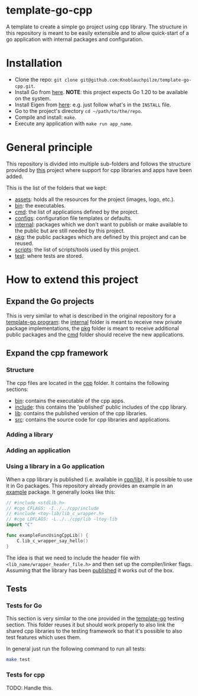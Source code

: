 
# template-go-cpp

A template to create a simple go project using cpp library. The structure in this repository is meant to be easily extensible and to allow quick-start of a go application with internal packages and configuration.

# Installation

- Clone the repo: `git clone git@github.com:Knoblauchpilze/template-go-cpp.git`.
- Install Go from [here](https://go.dev/doc/install). **NOTE**: this project expects Go 1.20 to be available on the system.
- Install Eigen from [here](http://eigen.tuxfamily.org/index.php?title=Main_Page#Download): e.g. just follow what's in the `INSTALL` file.
- Go to the project's directory `cd ~/path/to/the/repo`.
- Compile and install: `make`.
- Execute any application with `make run app_name`.

# General principle

This repository is divided into multiple sub-folders and follows the structure provided by [this](https://github.com/Knoblauchpilze/template-go) project where support for cpp libraries and apps have been added.

This is the list of the folders that we kept:
* [assets](https://github.com/Knoblauchpilze/template-go/tree/master/assets): holds all the resources for the project (images, logo, etc.).
* [bin](https://github.com/Knoblauchpilze/template-go/tree/master/bin): the executables.
* [cmd](https://github.com/Knoblauchpilze/template-go/tree/master/cmd): the list of applications defined by the project.
* [configs](https://github.com/Knoblauchpilze/template-go/tree/master/configs): configuration file templates or defaults.
* [internal](https://github.com/Knoblauchpilze/template-go/tree/master/internal): packages which we don't want to publish or make available to the public but are still needed by this project.
* [pkg](https://github.com/Knoblauchpilze/template-go/tree/master/pkg): the public packages which are defined by this project and can be reused.
* [scripts](https://github.com/Knoblauchpilze/template-go/tree/master/scripts): the list of scripts/tools used by this project.
* [test](https://github.com/Knoblauchpilze/template-go/tree/master/test): where tests are stored.

# How to extend this project

## Expand the Go projects

This is very similar to what is described in the original repository for a [template-go program](https://github.com/Knoblauchpilze/template-go#how-to-extend-this-project): the [internal](internal) folder is meant to receive new private package implementations, the [pkg](pkg) folder is meant to receive additional public packages and the [cmd](cmd) folder should receive the new applications.

## Expand the cpp framework

### Structure

The cpp files are located in the [cpp](cpp) folder. It contains the following sections:
* [bin](https://github.com/Knoblauchpilze/template-go-cpp/tree/master/cpp/bin): contains the executable of the cpp apps.
* [include](https://github.com/Knoblauchpilze/template-go-cpp/tree/master/cpp/include): this contains the 'published' public includes of the cpp library.
* [lib](https://github.com/Knoblauchpilze/template-go-cpp/tree/master/cpp/lib): contains the published version of the cpp libraries.
* [src](https://github.com/Knoblauchpilze/template-go-cpp/tree/master/cpp/src): contains the source code for cpp libraries and applications.

### Adding a library

### Adding an application

### Using a library in a Go application

When a cpp library is published (i.e. available in [cpp/lib](cpp/lib)), it is possible to use it in Go packages. This repository already provides an example in an [example](pkg/example/printer.go) package. It generally looks like this:

```go
// #include <stdlib.h>
// #cgo CFLAGS: -I../../cpp/include
// #include <toy-lib/lib_c_wrapper.h>
// #cgo LDFLAGS: -L../../cpp/lib -ltoy-lib
import "C"

func exampleFuncUsingCppLib() {
	C.lib_c_wrapper_say_hello()
}
```

The idea is that we need to include the header file with `<lib_name/wrapper_header_file.h>` and then set up the compiler/linker flags. Assuming that the library has been [published](#adding-a-library) it works out of the box.

## Tests

### Tests for Go

This section is very similar to the one provided in the [template-go](https://github.com/Knoblauchpilze/template-go#tests) testing section. This folder reuses it but should work properly to also link the shared cpp libraries to the testing framework so that it's possible to also test features which uses them.

In general just run the following command to run all tests:
```bash
make test
```

### Tests for cpp

TODO: Handle this.